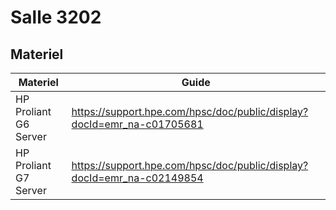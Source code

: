 # Salle 3202


## Materiel

| Materiel                       | Guide                                                         |
|--------------------------------|---------------------------------------------------------------|
| HP Proliant G6 Server          | https://support.hpe.com/hpsc/doc/public/display?docId=emr_na-c01705681 |
| HP Proliant G7 Server          | https://support.hpe.com/hpsc/doc/public/display?docId=emr_na-c02149854 |
